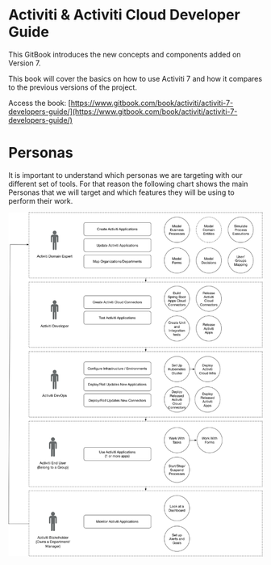 # Activiti & Activiti Cloud Developer Guide

This GitBook introduces the new concepts and components added on Version 7.

This book will cover the basics on how to use Activiti 7 and how it compares to the previous versions of the project.



Access the book: [https://www.gitbook.com/book/activiti/activiti-7-developers-guide/](https://www.gitbook.com/book/activiti/activiti-7-developers-guide/)

# Personas

It is important to understand which personas we are targeting with our different set of tools. For that reason the following chart shows the main Personas that we will target and which features they will be using to perform their work.

![](/assets/Activiti-Cloud-Personas.png)

